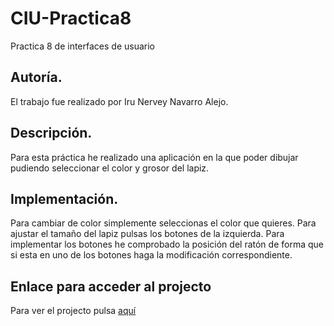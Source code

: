 # CIU-Practica8
Practica 8 de interfaces de usuario

## Autoría.
El trabajo fue realizado por Iru Nervey Navarro Alejo.

## Descripción.
Para esta práctica he realizado una aplicación en la que poder dibujar pudiendo seleccionar el color y grosor del lapiz.


## Implementación.
Para cambiar de color simplemente seleccionas el color que quieres. Para ajustar el tamaño del lapiz pulsas los botones de la izquierda. Para implementar los botones he comprobado la posición del ratón de forma que si esta en uno de los botones haga la modificación correspondiente. 

## Enlace para acceder al projecto
Para ver el projecto pulsa [aquí](https://editor.p5js.org/irunervey/full/up3sSI-61)
